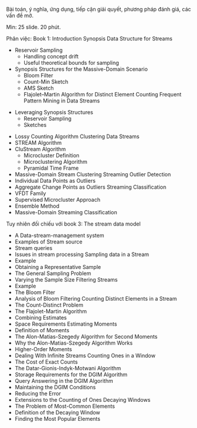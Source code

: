 Bài toán, ý nghĩa, ứng dụng, tiếp cận giải quyết, phương pháp đánh giá, các vấn đề mở.

Min:  25 slide. 20 phút.

Phân việc: 
Book 1:
Introduction
Synopsis Data Structure for Streams
- Reservoir Sampling
	-  Handling concept drift
	- Useful theoretical bounds for sampling
- Synopsis Structures for the Massive-Domain Scenario
	- Bloom Filter
	- Count-Min Sketch
	- AMS Sketch
	- Flajolet–Martin Algorithm for Distinct Element Counting
Frequent Pattern Mining in Data Streams
* Leveraging Synopsis Structures
	- Reservoir Sampling
	- Sketches
- Lossy Counting Algorithm
Clustering Data Streams
- STREAM Algorithm
- CluStream Algorithm
	- Microcluster Definition
	- Microclustering Algorithm
	- Pyramidal Time Frame
- Massive-Domain Stream Clustering
Streaming Outlier Detection
- Individual Data Points as Outliers
- Aggregate Change Points as Outliers
Streaming Classification
- VFDT Family
- Supervised Microcluster Approach
- Ensemble Method
- Massive-Domain Streaming Classification

Tuy nhiên đối chiếu với book 3:
The stream data model
- A Data-stream-management system
- Examples of Stream source
- Stream queries
- Issues in stream processing
Sampling data in a Stream
- Example
- Obtaining a Representative Sample
- The General Sampling Problem
- Varying the Sample Size
Filtering Streams
- Example
- The Bloom Filter
- Analysis of Bloom Filtering
Counting Distinct Elements in a Stream
- The Count-Distinct Problem
- The Flajolet-Martin Algorithm
- Combining Estimates
- Space Requirements
Estimating Moments
- Definition of Moments
- The Alon-Matias-Szegedy Algorithm for Second Moments
- Why the Alon-Matias-Szegedy Algorithm Works
- Higher-Order Moments
- Dealing With Infinite Streams
Counting Ones in a Window
- The Cost of Exact Counts
- The Datar-Gionis-Indyk-Motwani Algorithm
- Storage Requirements for the DGIM Algorithm
- Query Answering in the DGIM Algorithm
- Maintaining the DGIM Conditions
- Reducing the Error
- Extensions to the Counting of Ones
Decaying Windows
- The Problem of Most-Common Elements
- Definition of the Decaying Window
- Finding the Most Popular Elements